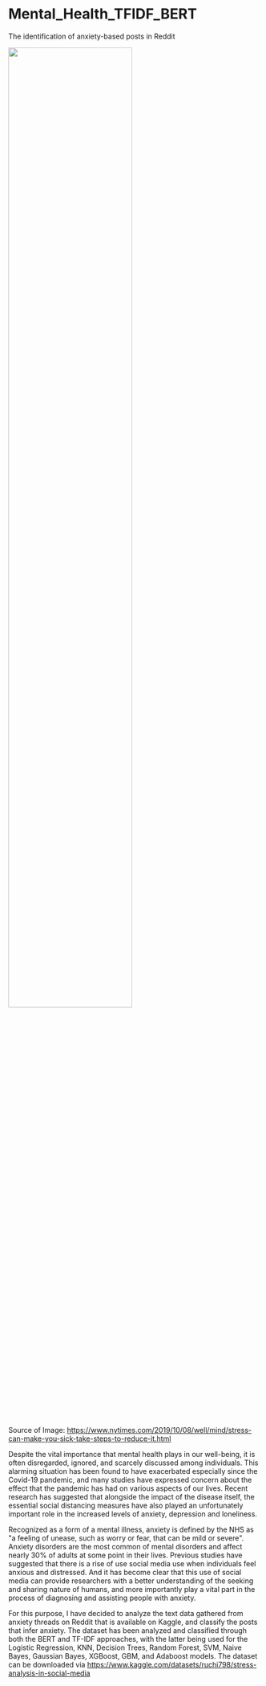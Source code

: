 # Mental_Health_TFIDF_BERT
The identification of anxiety-based posts in Reddit

<img src = "https://static01.nyt.com/images/2019/10/15/science/15WELLSTRESS/15WELLSTRESS-superJumbo.jpg" width=70%>

Source of Image: https://www.nytimes.com/2019/10/08/well/mind/stress-can-make-you-sick-take-steps-to-reduce-it.html  


Despite the vital importance that mental health plays in our well-being, it is often disregarded, ignored, and scarcely discussed among individuals. This alarming situation has been found to have exacerbated especially since the Covid-19 pandemic, and many studies have expressed concern about the effect that the pandemic has had on various aspects of our lives. Recent research has suggested that alongside the impact of the disease itself, the essential social distancing measures have also played an unfortunately important role in the increased levels of anxiety, depression and loneliness.  

Recognized as a form of a mental illness, anxiety is defined by the NHS as "a feeling of unease, such as worry or fear, that can be mild or severe". Anxiety disorders are the most common of mental disorders and affect nearly 30% of adults at some point in their lives. Previous studies have suggested that there is a rise of use social media use when individuals feel anxious and distressed. And it has become clear that this use of social media can provide researchers with a better understanding of the seeking and sharing nature of humans, and more importantly play a vital part in the process of diagnosing and assisting people with anxiety.

For this purpose, I have decided to analyze the text data gathered from anxiety threads on Reddit that is available on Kaggle, and classify the posts that infer anxiety. The dataset has been analyzed and classified through both the BERT and TF-IDF approaches, with the latter being used for the Logistic Regression, KNN, Decision Trees, Random Forest, SVM, Naive Bayes, Gaussian Bayes, XGBoost, GBM, and Adaboost models.
The dataset can be downloaded via https://www.kaggle.com/datasets/ruchi798/stress-analysis-in-social-media 
